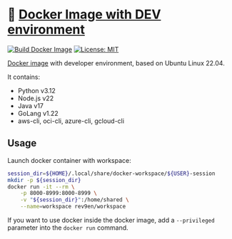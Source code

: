 # 🐳 [Docker Image with DEV environment](https://hub.docker.com/r/rev9en/workspace)

[![Build Docker Image](https://github.com/revgen/docker-workspace/actions/workflows/docker.yml/badge.svg)](https://github.com/revgen/docker-workspace/actions/workflows/docker.yml)
[![License: MIT](https://img.shields.io/badge/License-MIT-yellow.svg)](https://opensource.org/licenses/MIT)

[Docker image](https://hub.docker.com/r/rev9en/workspace) with developer environment, based on Ubuntu Linux 22.04.

It contains:

* Python v3.12
* Node.js v22
* Java v17
* GoLang v1.22
* aws-cli, oci-cli, azure-cli, gcloud-cli

## Usage
Launch docker container with workspace:

```bash
session_dir=${HOME}/.local/share/docker-workspace/${USER}-session
mkdir -p ${session_dir}
docker run -it --rm \
    -p 8000-8999:8000-8999 \
    -v "${session_dir}":/home/shared \
    --name=workspace rev9en/workspace
```

If you want to use docker inside the docker image, add a ```--privileged``` parameter into the ```docker run``` command.
